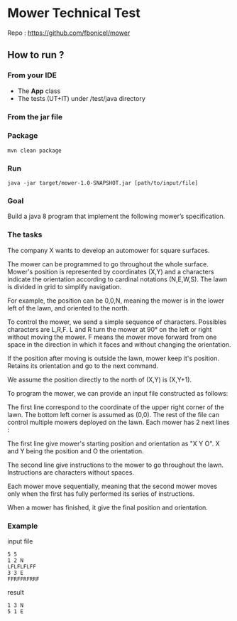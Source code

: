 # Mower Technical Test #

Repo : https://github.com/fbonicel/mower

## How to run ? ##

### From your IDE ###

* The **App** class
* The tests (UT+IT) under /test/java directory

### From the jar file ###

### Package ###
```
mvn clean package
```

### Run ###
```
java -jar target/mower-1.0-SNAPSHOT.jar [path/to/input/file]
```

### Goal ###

Build a java 8 program that implement the following mower’s specification.

### The tasks ###

The company X wants to develop an auto­mower for square surfaces.

The mower can be programmed to go throughout the whole surface. Mower's position is represented by coordinates (X,Y) and a characters indicate the orientation according to cardinal notations (N,E,W,S).
The lawn is divided in grid to simplify navigation.

For example, the position can be 0,0,N, meaning the mower is in the lower left of the lawn, and oriented to the north.

To control the mower, we send a simple sequence of characters. Possibles characters are L,R,F. L and R turn the mower at 90° on the left or right without moving the mower. F means the mower move forward from one space in the direction in which it faces and without changing the orientation.

If the position after moving is outside the lawn, mower keep it's position. Retains its orientation and go to the next command.

We assume the position directly to the north of (X,Y) is (X,Y+1).

To program the mower, we can provide an input file constructed as follows:

The first line correspond to the coordinate of the upper right corner of the lawn. The bottom left corner is assumed as (0,0).
The rest of the file can control multiple mowers deployed on the lawn. Each mower has 2 next
lines :

The first line give mower's starting position and orientation as "X Y O". X and Y being the
position and O the orientation.

The second line give instructions to the mower to go throughout the lawn. Instructions are
characters without spaces.

Each mower move sequentially, meaning that the second mower moves only when the first has
fully performed its series of instructions.

When a mower has finished, it give the final position and orientation.

### Example​ ###

input file
```
5 5
1 2 N
LFLFLFLFF
3 3 E
FFRFFRFRRF
```

result
```
1 3 N
5 1 E
```

